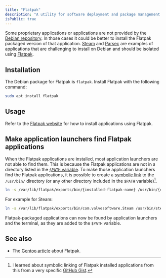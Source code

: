 ```yaml
---
title: "Flatpak"
description: "A utility for software deployment and package management for Linux"
isPublic: true
---
```


Some proprietary applications or applications are not provided by the
[Debian repository](https://www.debian.org/distrib/packages). In those cases it
could be better to install the Flatpak packaged version of that application.
[Steam](https://store.steampowered.com/) and [Parsec](https://parsec.app/) are
examples of applications that are challenging to install on Debian and should be
isolated using [Flatpak](https://flatpak.org/).

## Installation
The Debian package for Flatpak is `flatpak`. Install Flatpak with the following
command:

```sh
sudo apt install flatpak
```

## Usage
Refer to the [Flatpak website](https://flatpak.org/) for how to install
applications using Flatpak.

## Make application launchers find Flatpak applications
When the Flatpak applications are installed, most application launchers are not
able to find them. This is because the Flatpak applications are not in a
directory listed in the [`$PATH` variable](path-variable). To make those
application launchers find the Flatpak applications, it is possible to create
a [symbolic link](symbolic-link) to the `/usr/bin/` directory (or any other
directory included in the `$PATH` variable)[^1].

[^1]: I learned about symbolic linking of Flatpak installed applications from this from a very specific [GitHub Gist](https://gist.github.com/curioswati/668e9e120ddd4b6f8d07dc28b5780d22).

```sh
ln -s /var/lib/flatpak/exports/bin/{installed-flatpak-name} /usr/bin/{custom-name}
```

For example for Steam:

```sh
ln -s /var/lib/flatpak/exports/bin/com.valvesoftware.Steam /usr/bin/steam
```

Flatpak-packaged applications can now be found by application launchers and the
terminal, as they are added to the `$PATH` variable.

## See also
* The [Gentoo article](https://wiki.gentoo.org/wiki/Flatpak) about Flatpak.
